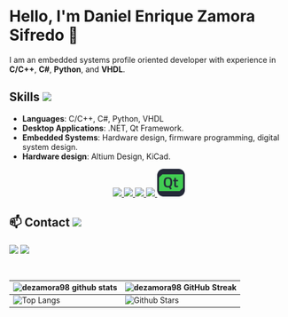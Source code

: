 # Hello, I'm Daniel Enrique Zamora Sifredo 👋

I am an embedded systems profile oriented developer with experience in **C/C++**, **C#**, **Python**, and **VHDL**. 

<h2> Skills <img src = "https://media2.giphy.com/media/QssGEmpkyEOhBCb7e1/giphy.gif?cid=ecf05e47a0n3gi1bfqntqmob8g9aid1oyj2wr3ds3mg700bl&rid=giphy.gif" width = 25px> </h2>

- **Languages**: C/C++, C#, Python, VHDL
- **Desktop Applications**: .NET, Qt Framework.
- **Embedded Systems**: Hardware design, firmware programming, digital system design.
- **Hardware design**: Altium Design, KiCad.

<p align="center">
  <a href= https://github.com/dezamora98?tab=repositories&q=&type=&language=python&sort= > <img width ='50px' src ='https://raw.githubusercontent.com/rahulbanerjee26/githubAboutMeGenerator/main/icons/python.svg'>  </a>
  <a href= https://github.com/dezamora98?tab=repositories&q=&type=&language=c&sort= > <img width ='50px' src ='https://raw.githubusercontent.com/rahulbanerjee26/githubAboutMeGenerator/main/icons/c.svg'>  </a>
  <a href= https://github.com/dezamora98?tab=repositories&q=&type=&language=cpp&sort= > <img width ='50px' src ='https://raw.githubusercontent.com/rahulbanerjee26/githubAboutMeGenerator/main/icons/cpp.svg'>  </a>
  <a href= https://github.com/dezamora98?tab=repositories&q=&type=&language=csharp&sort= > <img width ='50px' src ='https://raw.githubusercontent.com/rahulbanerjee26/githubAboutMeGenerator/main/icons/csharp.svg'>  </a>
  <a href= https://github.com/dezamora98?tab=repositories&q=&type=&language=qt&sort= > <img width ='50px' src ='https://github.com/tandpfun/skill-icons/blob/main/icons/QT-Dark.svg'> </a>
</p>



<h2> 📫 Contact <img src='https://raw.githubusercontent.com/ShahriarShafin/ShahriarShafin/main/Assets/handshake.gif' width="100px"> </h2>
<a href = 'https://www.linkedin.com/in/dezamora98/'> <img width = '32px' align= 'center' src="https://raw.githubusercontent.com/rahulbanerjee26/githubAboutMeGenerator/main/icons/linked-in-alt.svg"/></a> 
<a href = 'https://www.github.com/dezamora98'> <img width = '32px' align= 'center' src="https://raw.githubusercontent.com/rahulbanerjee26/githubAboutMeGenerator/main/icons/github.svg"/></a>
  
<br>
<br>
<br>


| ![dezamora98 github stats](https://github-readme-stats.vercel.app/api?username=dezamora98&show_icons=true&theme=tokyonight) | ![dezamora98 GitHub Streak](https://github-readme-streak-stats.herokuapp.com/?user=dezamora98&theme=tokyonight) |
| --- | --- |
| ![Top Langs](https://github-readme-stats.vercel.app/api/top-langs/?username=dezamora98&theme=tokyonight) | ![Github Stars](https://github-readme-stats.vercel.app/api?username=dezamora98&show_icons=true&locale=en&count_private=true&hide_rank=true&custom_title=My%20GitHub%20Stats&disable_animations=true&theme=tokyonight) |

<br>



